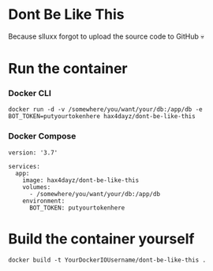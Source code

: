 # Dont Be Like This
Because slluxx forgot to upload the source code to GitHub 💀

# Run the container
### Docker CLI
```docker run -d -v /somewhere/you/want/your/db:/app/db -e BOT_TOKEN=putyourtokenhere hax4dayz/dont-be-like-this```

### Docker Compose
```docker-compose
version: '3.7'

services:
  app:
    image: hax4dayz/dont-be-like-this
    volumes:
      - /somewhere/you/want/your/db:/app/db
    environment:
      BOT_TOKEN: putyourtokenhere
```

# Build the container yourself
```docker build -t YourDockerIOUsername/dont-be-like-this .```
